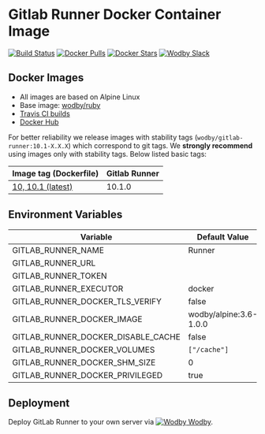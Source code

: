 # Gitlab Runner Docker Container Image 

[![Build Status](https://travis-ci.org/wodby/gitlab-runner.svg?branch=master)](https://travis-ci.org/wodby/gitlab-runner)
[![Docker Pulls](https://img.shields.io/docker/pulls/wodby/gitlab-runner.svg)](https://hub.docker.com/r/wodby/gitlab-runner)
[![Docker Stars](https://img.shields.io/docker/stars/wodby/gitlab-runner.svg)](https://hub.docker.com/r/wodby/gitlab-runner)
[![Wodby Slack](http://slack.wodby.com/badge.svg)](http://slack.wodby.com)

## Docker Images

* All images are based on Alpine Linux
* Base image: [wodby/ruby](https://github.com/wodby/ruby)
* [Travis CI builds](https://travis-ci.org/wodby/gitlab-runner) 
* [Docker Hub](https://hub.docker.com/r/wodby/gitlab-runner)

For better reliability we release images with stability tags (`wodby/gitlab-runner:10.1-X.X.X`) which correspond to git tags. We **strongly recommend** using images only with stability tags. Below listed basic tags:

| Image tag (Dockerfile)                                                             | Gitlab Runner |
| ---------------------------------------------------------------------------------- | ------------- |
| [10, 10.1 (latest)](https://github.com/wodby/gitlab-runner/tree/master/Dockerfile) | 10.1.0        |

## Environment Variables

| Variable                           | Default Value          | Description  |
| ---------------------------------- | ---------------------- | ------------ |
| GITLAB_RUNNER_NAME                 | Runner                 |              |
| GITLAB_RUNNER_URL                  |                        |              |
| GITLAB_RUNNER_TOKEN                |                        |              |
| GITLAB_RUNNER_EXECUTOR             | docker                 |              |
| GITLAB_RUNNER_DOCKER_TLS_VERIFY    | false                  |              |
| GITLAB_RUNNER_DOCKER_IMAGE         | wodby/alpine:3.6-1.0.0 |              |
| GITLAB_RUNNER_DOCKER_DISABLE_CACHE | false                  |              |
| GITLAB_RUNNER_DOCKER_VOLUMES       | `["/cache"]`           |              |
| GITLAB_RUNNER_DOCKER_SHM_SIZE      | 0                      |              |
| GITLAB_RUNNER_DOCKER_PRIVILEGED    | true                   |              |

## Deployment

Deploy GitLab Runner to your own server via [![Wodby](https://www.google.com/s2/favicons?domain=wodby.com) Wodby](https://wodby.com).
